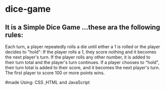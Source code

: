 # dice-game


## It is a Simple Dice Game ...these ara the following rules:


Each turn, a player repeatedly rolls a die until either a 1 is rolled or the player decides to "hold":
If the player rolls a 1, they score nothing and it becomes the next player's turn.
If the player rolls any other number, it is added to their turn total and the player's turn continues.
If a player chooses to "hold", their turn total is added to their score, and it becomes the next player's turn.
The first player to score 100 or more points wins.

#made Using:
CSS ,HTML and JavaScript

